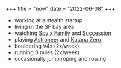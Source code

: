 +++
title = "now"
date = "2022-06-08"
+++

- working at a stealth startup
- living in the SF bay area
- watching [Spy x Family](https://myanimelist.net/anime/50265/Spy_x_Family) and [Succession](https://www.imdb.com/title/tt7660850/)
- playing [Astroneer](https://astroneer.space/) and [Katana Zero](https://store.steampowered.com/app/460950/Katana_ZERO/)
- bouldering V4s (2x/week)
- running 3 miles (2x/week)
- occasionally jump roping and rowing

